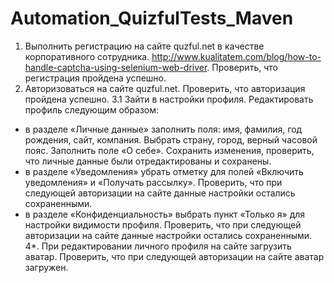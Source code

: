 # Automation_QuizfulTests_Maven

1. Выполнить регистрацию на сайте quzful.net в качестве корпоративного сотрудника. http://www.kualitatem.com/blog/how-to-handle-captcha-using-selenium-web-driver. Проверить, что регистрация пройдена успешно.
2. Авторизоваться на сайте quzful.net. Проверить, что авторизация пройдена успешно. 
3.1 Зайти в настройки профиля. Редактировать профиль следующим образом:
- в разделе «Личные данные» заполнить поля: имя, фамилия, год рождения, сайт, компания. Выбрать страну, город, верный часовой пояс. Заполнить поле «О себе». Сохранить изменения, проверить, что личные данные были отредактированы и сохранены.
- в разделе «Уведомления» убрать отметку для полей «Включить уведомления» и «Получать рассылку». Проверить, что при следующей авторизации на сайте данные настройки остались сохраненными.
- в разделе «Конфиденциальность» выбрать пункт «Только я» для настройки видимости профиля. Проверить, что при следующей авторизации на сайте данные настройки остались сохраненными.
4*. При редактировании личного профиля на сайте загрузить аватар. Проверить, что  при следующей авторизации на сайте аватар загружен.
